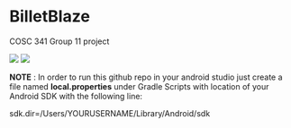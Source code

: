 # BilletBlaze
COSC 341 Group 11 project

![](https://i.stack.imgur.com/z4HZ4.png)
![](https://i.stack.imgur.com/Th7RY.png)

**NOTE** :
In order to run this github repo in your android studio just create a file named **local.properties** under Gradle Scripts with location of your Android SDK 
with the following line:

sdk.dir=/Users/YOURUSERNAME/Library/Android/sdk
